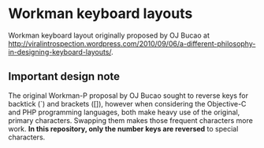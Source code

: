 Workman keyboard layouts
========================

Workman keyboard layout originally proposed by OJ Bucao at http://viralintrospection.wordpress.com/2010/09/06/a-different-philosophy-in-designing-keyboard-layouts/.

## Important design note

The original Workman-P proposal by OJ Bucao sought to reverse keys for backtick (`) and brackets ([]), however when considering the Objective-C and PHP programming languages, both make heavy use of the original, primary characters. Swapping them makes those frequent characters more work. **In this repository, only the number keys are reversed** to special characters.